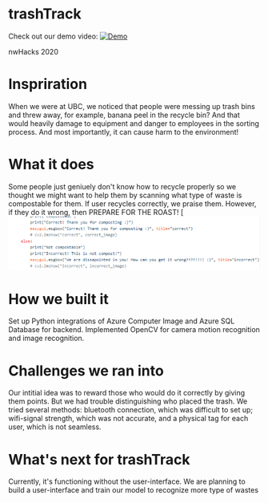 # trashTrack
Check out our demo video:
[![Demo](https://img.youtube.com/vi/XbXU4KoKJHs/0.jpg)](https://youtube.com/watch?v=XbXU4KoKJHs)

nwHacks 2020

# Inspriration
When we were at UBC, we noticed that people were messing up trash bins and threw away, for example, banana peel in the recycle bin? And that would heavily damage to equipment and danger to employees in the sorting process. And most importantly, it can cause harm to the environment!

# What it does
Some people just geniuely don't know how to recycle properly so we thought we might want to help them by
scanning what type of waste is compostable for them. If user recycles correctly, we praise them. However, if they do it wrong,
then PREPARE FOR THE ROAST!
[![console image](https://github.com/tea-win/trashTrack/blob/master/console.png)

# How we built it
Set up Python integrations of Azure Computer Image and Azure SQL Database for backend. 
Implemented OpenCV for camera motion recognition and image recognition.

# Challenges we ran into
Our intitial idea was to reward those who would do it correctly by giving them points. But we had trouble distinguishing who placed the trash. We tried several methods: bluetooth connection, which was difficult to set up; wifi-signal strength, which was not accurate, and a physical tag for each user, which is not seamless.

# What's next for trashTrack
Currently, it's functioning without the user-interface. We are planning to build a user-interface and train our model to recognize more type of wastes
